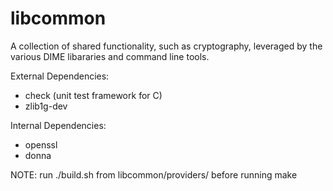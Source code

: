 libcommon
=========

A collection of shared functionality, such as cryptography, leveraged
by the various DIME libararies and command line tools.

External Dependencies:
* check (unit test framework for C)
* zlib1g-dev

Internal Dependencies:
* openssl
* donna

NOTE:
run ./build.sh from libcommon/providers/ before running make
